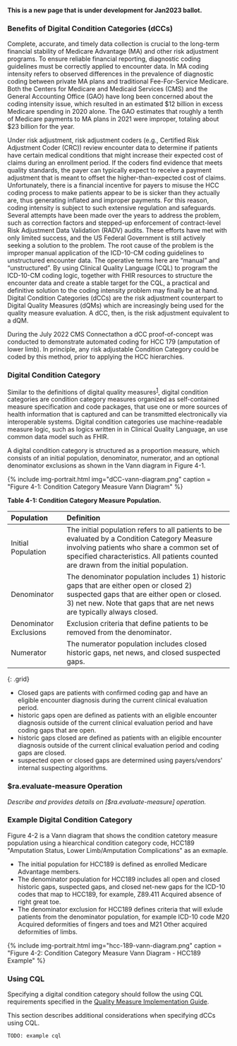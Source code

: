 
<div class="bg-info" markdown="1">

**This is a new page that is under development for Jan2023 ballot.**

</div>

###  Benefits of Digital Condition Categories (dCCs)

Complete, accurate, and timely data collection is crucial to the long-term financial stability of Medicare Advantage (MA) and other risk adjustment programs. To ensure reliable financial reporting, diagnostic coding guidelines must be correctly applied to encounter data. In MA coding intensity refers to observed differences in the prevalence of diagnostic coding between private MA plans and traditional Fee-For-Service Medicare. Both the Centers for Medicare and Medicaid Services (CMS) and the General Accounting Office (GAO) have long been concerned about the coding intensity issue, which resulted in an estimated $12 billion in excess Medicare spending in 2020 alone. The GAO estimates that roughly a tenth of Medicare payments to MA plans in 2021 were improper, totaling about $23 billion for the year.

Under risk adjustment, risk adjustment coders (e.g., Certified Risk Adjustment Coder (CRC)) review encounter data to determine if patients have certain medical conditions that might increase their expected cost of claims during an enrollment period. If the coders find evidence that meets quality standards, the payer can typically expect to receive a payment adjustment that is meant to offset the higher-than-expected cost of claims. Unfortunately, there is a financial incentive for payers to misuse the HCC coding process to make patients appear to be is sicker than they actually are, thus generating inflated and improper payments. For this reason, coding intensity is subject to such extensive regulation and safeguards. Several attempts have been made over the years to address the problem, such as correction factors and stepped-up enforcement of contract-level Risk Adjustment Data Validation (RADV) audits. These efforts have met with only limited success, and the US Federal Government is still actively seeking a solution to the problem. 
The root cause of the problem is the improper manual application of the ICD-10-CM coding guidelines to unstructured encounter data. The operative terms here are “manual” and “unstructured”. By using Clinical Quality Language (CQL) to program the ICD-10-CM coding logic, together with FHIR resources to structure the encounter data and create a stable target for the CQL, a practical and definitive solution to the coding intensity problem may finally be at hand. Digital Condition Categories (dCCs) are the risk adjustment counterpart to Digital Quality Measures (dQMs) which are increasingly being used for the quality measure evaluation. A dCC, then, is the risk adjustment equivalent to a dQM.

During the July 2022 CMS Connectathon a dCC proof-of-concept was conducted to demonstrate automated coding for HCC 179 (amputation of lower limb). In principle, any risk adjustable Condition Category could be coded by this method, prior to applying the HCC hierarchies.

###  Digital Condition Category 

Similar to the definitions of digital quality measures<sup>[1](https://ecqi.healthit.gov/dqm?qt-tabs_dqm=1)</sup>, digital condition categories are condition category measures organized as self-contained measure specification and code packages, that use one or more sources of health information that is captured and can be transmitted electronically via interoperable systems. Digital condition categories use machine-readable measure logic, such as logics written in in Clinical Quality Language, an use common data model such as FHIR. 

A digital condition category is structured as a proportion measure, which consists of an initial population, denominator, numerator, and an optional denominator exclusions as shown in the Vann diagram in Figure 4-1. 

{% include img-portrait.html img="dCC-vann-diagram.png" caption = "Figure 4-1: Condition Category Measure Vann Diagram" %}

**Table 4-1: Condition Category Measure Population.**

| Population | Definition | 
|:----|:----|
| Initial Population | The initial population refers to all patients to be evaluated by a Condition Category Measure involving patients who share a common set of specified characteristics. All patients counted are drawn from the initial population. |
| Denominator | The denominator population includes 1) historic gaps that are either open or closed 2) suspected gaps that are either open or closed. 3) net new. Note that gaps that are net news are typically always closed.|
| Denominator Exclusions| Exclusion criteria that define patients to be removed from the denominator. |
| Numerator| The numerator population includes closed historic gaps, net news, and closed suspected gaps.|
{: .grid}

- Closed gaps are patients with confirmed coding gap and have an eligible encounter diagnosis during the current clinical evaluation period.
- historic gaps open are defined as patients with an eligible encounter diagnosis outside of the current clinical evaluation period and have coding gaps that are open. 
- historic gaps closed are defined as patients with an eligible encounter diagnosis outside of the current clinical evaluation period and coding gaps are closed. 
- suspected open or closed gaps are determined using payers/vendors' internal suspecting algorithms. 


###  $ra.evaluate-measure Operation

*Describe and provides details on [$ra.evaluate-measure] operation.* 



###  Example Digital Condition Category 
Figure 4-2 is a Vann diagram that shows the condition catetory measure population using a hiearchical condition category code, HCC189 "Amputation Status, Lower Limb/Amputation Complications" as an exmaple. 
- The initial population for HCC189 is defined as enrolled Medicare Advantage members. 
- The denominator population for HCC189 includes all open and closed historic gaps, suspected gaps, and closed net-new gaps for the ICD-10 codes that map to HCC189, for example, Z89.411 Acquired absence of right great toe. 
- The denominator exclusion for HCC189 defines criteria that will exlude patients from the denominator population, for example ICD-10 code M20 Acquired deformities of fingers and toes and M21 Other acquired deformities of limbs. 

{% include img-portrait.html img="hcc-189-vann-diagram.png" caption = "Figure 4-2: Condition Category Measure Vann Diagram - HCC189 Example" %}

###  Using CQL

Specifying a digital condition category should follow the using CQL requirements specified in the [Quality Measure Implementation Guide](http://hl7.org/fhir/us/cqfmeasures/using-cql.html). 

This section describes additional considerations when specifying dCCs using CQL. 

```cql
TODO: example cql
```

